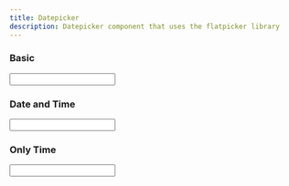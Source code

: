 ```yaml
---
title: Datepicker
description: Datepicker component that uses the flatpicker library
---
```


### Basic

<input type="text" data-controller="datepicker">

### Date and Time

<input type="text" data-controller="datepicker" data-datepicker-enable-time="true">

### Only Time

<input type="text" data-controller="datepicker" data-datepicker-enable-time="true" data-datepicker-no-calendar="true">
